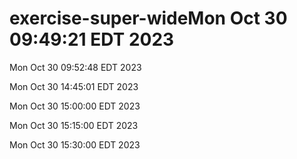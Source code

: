 # exercise-super-wideMon Oct 30 09:49:21 EDT 2023


Mon Oct 30 09:52:48 EDT 2023


Mon Oct 30 14:45:01 EDT 2023


Mon Oct 30 15:00:00 EDT 2023


Mon Oct 30 15:15:00 EDT 2023


Mon Oct 30 15:30:00 EDT 2023
